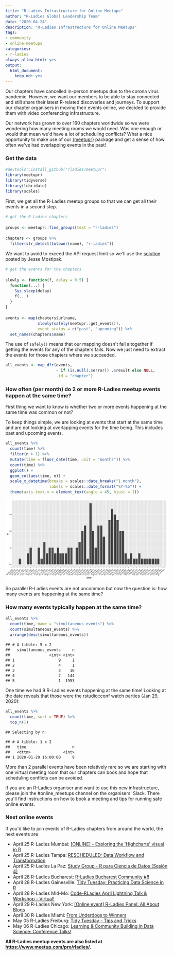 ```yaml
---
title: "R-Ladies Infrastructure for Online Meetups"
author: "R-Ladies Global Leadership Team"
date: "2020-04-24"
description: "R-Ladies Infrastructure for Online Meetups"
tags: 
- community
- online-meetups
categories:
- r-ladies
always_allow_html: yes
output:
  html_document:
    keep_md: yes
---
```




Our chapters have cancelled in-person meetups due to the corona virus pandemic. However, we want our members to be able to stay connected and still share their latest R-related discoveries and journeys. To support our chapter organisers in moving their events online, we decided to provide them with video conferencing infrastructure.

Our network has grown to over 160 chapters worldwide so we were wondering how many meeting rooms we would need. Was one enough or would that mean we'd have a lot of scheduling conflicts? What a nice opportunity to make use of our [{meetupr}](https://github.com/rladies/meetupr) package and get a sense of how often we've had overlapping events in the past!


### Get the data


```r
#devtools::install_github("rladies/meetupr")
library(meetupr)
library(tidyverse)
library(lubridate)
library(scales)
```

First, we get all the R-Ladies meetup groups so that we can get all their events in a second step.


```r
# get the R-Ladies chapters

groups <- meetupr::find_groups(text = "r-ladies") 

chapters <- groups %>% 
  filter(str_detect(tolower(name), "r-ladies"))
```


We want to avoid to exceed the API request limit so we'll use the [solution](https://github.com/rladies/meetupr/issues/30) posted by Jesse Mostipak.


```r
# get the events for the chapters

slowly <- function(f, delay = 0.5) {
  function(...) {
    Sys.sleep(delay)
    f(...)
  }
}

events <- map(chapters$urlname,
              slowly(safely(meetupr::get_events)),
              event_status = c("past", "upcoming")) %>% 
  set_names(chapters$name)
```

The use of `safely()` means that our mapping doesn't fail altogether if getting the events for any of the chapters fails. Now we just need to extract the events for those chapters where we succeeded.


```r
all_events <- map_dfr(events, 
                      ~ if (is.null(.$error)) .$result else NULL, 
                      .id = "chapter")
```




### How often (per month) do 2 or more R-Ladies meetup events happen at the same time?

First thing we want to know is whether two or more events happening at the same time was common or not?

To keep things simple, we are looking at events that start at the same time and are not looking at overlapping events for the time being. This includes past and upcoming events.


```r
all_events %>% 
  count(time) %>% 
  filter(n > 1) %>% 
  mutate(time = floor_date(time, unit = "months")) %>% 
  count(time) %>% 
  ggplot() + 
  geom_col(aes(time, n)) +
  scale_x_datetime(breaks = scales::date_breaks("1 month"),
                   labels = scales::date_format("%Y-%b")) +
  theme(axis.text.x = element_text(angle = 45, hjust = 1)) 
```

![](index.en_files/figure-html/parallel_per_month_vis-1.png)<!-- -->

So parallel R-Ladies events are not uncommon but now the question is: how many events are happening at the same time?


### How many events typically happen at the same time?


```r
all_events %>% 
  count(time, name = "simultaneous_events") %>% 
  count(simultaneous_events) %>% 
  arrange(desc(simultaneous_events))
```

```
## # A tibble: 5 x 2
##   simultaneous_events     n
##                 <int> <int>
## 1                   9     1
## 2                   4     1
## 3                   3    16
## 4                   2   144
## 5                   1  1953
```

One time we had 9 R-Ladies events happening at the same time! Looking at the date reveals that those were the rstudio::conf watch parties (Jan 29, 2020):


```r
all_events %>% 
  count(time, sort = TRUE) %>% 
  top_n(1) 
```

```
## Selecting by n
```

```
## # A tibble: 1 x 2
##   time                    n
##   <dttm>              <int>
## 1 2020-01-29 16:00:00     9
```

More than 2 parallel events have been relatively rare so we are starting with one virtual meeting room that our chapters can book and hope that scheduling conflicts can be avoided. 

If you are an R-Ladies organiser and want to use this new infrastructure, please join the #online_meetups channel on the organisers' Slack. There you'll find instructions on how to book a meeting and tips for running safe online events.


### Next online events

If you'd like to join events of R-Ladies chapters from around the world, the next events are

* April 25 R-Ladies Mumbai: [[ONLINE] - Exploring the 'Highcharts' visual in R](https://www.meetup.com/rladies-mumbai/events/270006904/)
* April 25 R-Ladies Tampa: [RESCHEDULED: Data Workflow and Transformation ](https://www.meetup.com/rladies-tampa/events/270192107/)
* April 25 R-Ladies La Paz: [Study Group - R para Ciencia de Datos [Sesión 4]](https://www.meetup.com/rladies-la-paz/events/270212766/)
* April 28 R-Ladies Bucharest: [R-Ladies Bucharest Community #8 ](https://www.meetup.com/rladies-bucharest/events/270178279/)
* April 28 R-Ladies Gainesville: [Tidy Tuesday: Practicing Data Science in R](https://www.meetup.com/rladies-gainesville/events/268773535/)
* April 28 R-Ladies Mid-Mo: [Code-RLadies April Lightning Talk & Workshop - Virtual!](https://www.meetup.com/rladies-mid-mo/events/268698590/)
* April 29 R-Ladies New York: [[Online event] R-Ladies Panel: All About Blogs](https://www.meetup.com/rladies-newyork/events/270210924/)
* April 30 R-Ladies Miami: [From Underdogs to Winners](https://www.meetup.com/rladies-miami/events/270087598/)
* May 05 R-Ladies Freiburg: [Tidy Tuesday - Tips and Tricks](https://www.meetup.com/rladies-freiburg/events/270214676/)
* May 06 R-Ladies Chicago: [Learning & Community Building in Data Science: Conference Talks!](https://www.meetup.com/rladies-chicago/events/269909895/)


**All R-Ladies meetup events are also listed at <https://www.meetup.com/pro/rladies/>.**
